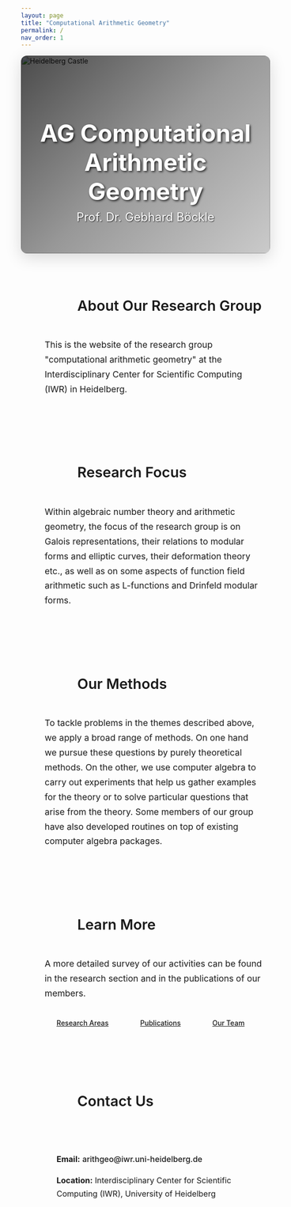 ```yaml
---
layout: page
title: "Computational Arithmetic Geometry"
permalink: /
nav_order: 1
---
```


<div class="hero-header mb-5">
  <img src="{{ '/assets/img/heidelberg_castle.jpg' | relative_url }}" alt="Heidelberg Castle" class="hero-image">
  <div class="hero-overlay">
    <div class="hero-content">
      <h1 class="hero-title">AG Computational Arithmetic Geometry</h1>
      <p class="hero-subtitle">Prof. Dr. Gebhard Böckle</p>
    </div>
  </div>
</div>

<style>
.hero-header {
  position: relative;
  width: 100%;
  height: 400px;
  overflow: hidden;
  border-radius: 12px;
  box-shadow: 0 8px 32px rgba(0,0,0,0.15);
  margin-bottom: 3rem;
}

.hero-image {
  width: 100%;
  height: 100%;
  object-fit: cover;
  object-position: center;
}

.hero-overlay {
  position: absolute;
  top: 0;
  left: 0;
  right: 0;
  bottom: 0;
  background: linear-gradient(135deg, rgba(0,0,0,0.7) 0%, rgba(0,0,0,0.4) 50%, rgba(0,0,0,0.2) 100%);
  display: flex;
  align-items: center;
  justify-content: center;
}

.hero-content {
  text-align: center;
  color: white;
  padding: 2rem;
}

/* Ensure hero text stays white even with global heading overrides */
.hero-title,
.hero-subtitle {
  color: var(--white) !important;
}

.hero-title {
  font-size: 3rem;
  font-weight: 700;
  margin-bottom: 0.5rem;
  text-shadow: 2px 2px 4px rgba(0,0,0,0.8);
}

.hero-subtitle {
  font-size: 1.5rem;
  font-weight: 400;
  margin: 0;
  text-shadow: 1px 1px 2px rgba(0,0,0,0.8);
}

@media (max-width: 768px) {
  .hero-header {
    height: 300px;
  }
  
  .hero-title {
    font-size: 2rem;
  }
  
  .hero-subtitle {
    font-size: 1.2rem;
  }
}

/* Content Sections Styles */
.content-sections {
  width: 100%;
  margin: 0;
  padding-left: 1rem;
  padding-right: 1rem;
}

.content-section {
  margin-bottom: 3rem;
  padding: 2rem;
  background: var(--bg-primary);
  border-radius: var(--radius-lg);
  border: 1px solid var(--border-color);
  box-shadow: var(--shadow-sm);
  transition: all var(--transition-base);
}

.content-section:hover {
  box-shadow: var(--shadow-md);
  transform: translateY(-2px);
}

.section-header {
  display: flex;
  align-items: center;
  gap: 1rem;
  margin-bottom: 1.5rem;
  padding-bottom: 1rem;
  border-bottom: 2px solid var(--primary);
}

.section-icon {
  width: 50px;
  height: 50px;
  background: linear-gradient(135deg, var(--primary) 0%, var(--heidelberg-red) 100%);
  color: var(--primary-text);
  border-radius: 50%;
  display: flex;
  align-items: center;
  justify-content: center;
  font-size: 1.25rem;
  box-shadow: var(--shadow-sm);
}

.section-header h3 {
  color: var(--text-primary);
  font-size: 1.8rem;
  font-weight: 600;
  margin: 0;
}

.content-section p {
  color: var(--text-secondary);
  font-size: 1.1rem;
  line-height: 1.7;
  margin-bottom: 1rem;
}

.cta-buttons {
  display: flex;
  gap: 1rem;
  flex-wrap: wrap;
  margin-top: 1.5rem;
}

.cta-buttons .btn {
  padding: 0.75rem 1.5rem;
  font-weight: 500;
  border-radius: var(--radius-md);
  transition: all var(--transition-base);
}

.cta-buttons .btn:hover {
  transform: translateY(-2px);
  box-shadow: var(--shadow-md);
}

.contact-section {
  background: linear-gradient(135deg, var(--bg-primary) 0%, var(--bg-secondary) 100%);
  border: 2px solid var(--primary);
}

.contact-info {
  background: var(--bg-secondary);
  padding: 1.5rem;
  border-radius: var(--radius-md);
  border: 1px solid var(--border-color);
}

.contact-info p {
  margin-bottom: 0.5rem;
  font-size: 1rem;
}

.contact-info a {
  color: var(--primary);
  text-decoration: none;
  font-weight: 500;
}

.contact-info a:hover {
  text-decoration: underline;
}

/* Responsive adjustments for content sections */
@media (max-width: 768px) {
  .content-section {
    padding: 1.5rem;
  }
  
  .section-header {
    flex-direction: column;
    text-align: center;
    gap: 0.5rem;
  }
  
  .section-icon {
    width: 40px;
    height: 40px;
    font-size: 1rem;
  }
  
  .section-header h3 {
    font-size: 1.5rem;
  }
  
  .cta-buttons {
    flex-direction: column;
  }
  
  .cta-buttons .btn {
    width: 100%;
    text-align: center;
  }
}

@media (max-width: 480px) {
  .content-section {
    padding: 1rem;
  }
  
  .contact-info {
    padding: 1rem;
  }
}
</style>



<div class="content-sections">
  <div class="content-section">
    <div class="section-header">
      <div class="section-icon">
        <i class="fas fa-university" aria-hidden="true"></i>
      </div>
      <h3>About Our Research Group</h3>
    </div>
    <p>This is the website of the research group "computational arithmetic geometry" at the Interdisciplinary Center for Scientific Computing (IWR) in Heidelberg.</p>
  </div>

  <div class="content-section">
    <div class="section-header">
      <div class="section-icon">
        <i class="fas fa-microscope" aria-hidden="true"></i>
      </div>
      <h3>Research Focus</h3>
    </div>
    <p>Within algebraic number theory and arithmetic geometry, the focus of the research group is on Galois representations, their relations to modular forms and elliptic curves, their deformation theory etc., as well as on some aspects of function field arithmetic such as L-functions and Drinfeld modular forms.</p>
  </div>

  <div class="content-section">
    <div class="section-header">
      <div class="section-icon">
        <i class="fas fa-cogs" aria-hidden="true"></i>
      </div>
      <h3>Our Methods</h3>
    </div>
    <p>To tackle problems in the themes described above, we apply a broad range of methods. On one hand we pursue these questions by purely theoretical methods. On the other, we use computer algebra to carry out experiments that help us gather examples for the theory or to solve particular questions that arise from the theory. Some members of our group have also developed routines on top of existing computer algebra packages.</p>
  </div>

  <div class="content-section">
    <div class="section-header">
      <div class="section-icon">
        <i class="fas fa-book" aria-hidden="true"></i>
      </div>
      <h3>Learn More</h3>
    </div>
    <p>A more detailed survey of our activities can be found in the research section and in the publications of our members.</p>
    <div class="cta-buttons">
      <a href="{{ '/research/' | relative_url }}" class="btn btn-primary">
        <i class="fas fa-search me-2" aria-hidden="true"></i>Research Areas
      </a>
      <a href="{{ '/publications/' | relative_url }}" class="btn btn-outline-primary">
        <i class="fas fa-file-alt me-2" aria-hidden="true"></i>Publications
      </a>
      <a href="{{ '/members/' | relative_url }}" class="btn btn-outline-primary">
        <i class="fas fa-users me-2" aria-hidden="true"></i>Our Team
      </a>
    </div>
  </div>

  <div class="content-section contact-section">
    <div class="section-header">
      <div class="section-icon">
        <i class="fas fa-envelope" aria-hidden="true"></i>
      </div>
      <h3>Contact Us</h3>
    </div>
    <div class="contact-info">
      <p><strong>Email:</strong> <a href="mailto:arithgeo@iwr.uni-heidelberg.de">arithgeo@iwr.uni-heidelberg.de</a></p>
      <p><strong>Location:</strong> Interdisciplinary Center for Scientific Computing (IWR), University of Heidelberg</p>
    </div>
  </div>
</div>
